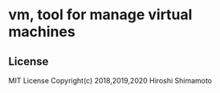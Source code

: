 vm, tool for manage virtual machines
====================================

License
-------
MIT License Copyright(c) 2018,2019,2020 Hiroshi Shimamoto
